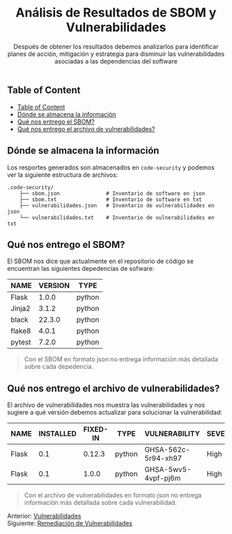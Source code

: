 <div align="center">
  <h1>Análisis de Resultados de SBOM y Vulnerabilidades</h1>
</div>

<div align="center">
  Después de obtener los resultados debemos analizarlos para identificar planes de acción, mitigación y estrategia para disminuir las vulnerabilidades asociadas a las dependencias del software
</div><br>

## Table of Content

- [Table of Content](#table-of-content)
- [Dónde se almacena la información](#dónde-se-almacena-la-información)
- [Qué nos entrego el SBOM?](#qué-nos-entrego-el-sbom)
- [Qué nos entrego el archivo de vulnerabilidades?](#qué-nos-entrego-el-archivo-de-vulnerabilidades)


## Dónde se almacena la información

Los resportes generados son almacenados en `code-security` y podemos ver la siguiente estructura de archivos:

    .code-security/
        ├── sbom.json               # Inventario de software en json
        ├── sbom.txt                # Inventario de software en txt
        ├── vulnerabilidades.json   # Inventario de vulnerabilidades en json
        └── vulnerabilidades.txt    # Inventario de vulnerabilidades en txt

## Qué nos entrego el SBOM?

El SBOM nos dice que actualmente en el repositorio de código se encuentran las siguientes depedencias de sofware:

|NAME|VERSION|TYPE|
|---|---|---|
|Flask|1.0.0|python|
|Jinja2|3.1.2|python| 
|black|22.3.0|python|  
|flake8|4.0.1|python| 
|pytest|7.2.0|python| 

> Con el SBOM en formato json no entrega información más detallada sobre cada depedencia.

## Qué nos entrego el archivo de vulnerabilidades?

El archivo de vulnerabilidades nos muestra las vulnerabilidades y nos sugiere a qué versión debemos actualizar para solucionar la vulnerabilidad:

|NAME|INSTALLED|FIXED-IN|TYPE|VULNERABILITY|SEVERITY|
|---|---|---|---|---|---|                
|Flask|0.1|0.12.3|python|GHSA-562c-5r94-xh97|High|      
|Flask|0.1|1.0.0|python|GHSA-5wv5-4vpf-pj6m|High|  

> Con el archivo de vulnerabilidades en formato json no entrega información más detallada sobre cada vulnerabilidad.

Anterior: [Vulnerabilidades](05-vulnerabilidades.md)<br>
Siguiente: [Remediación de Vulnerabilidades](07-remediacion-vulnerabilidades.md)